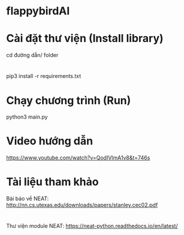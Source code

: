 # flappybirdAI

# Cài đặt thư viện (Install library)
cd đường dẫn/ folder
#
pip3 install -r requirements.txt

# Chạy chương trình (Run)
python3 main.py

# Video hướng dẫn 
https://www.youtube.com/watch?v=QodIVlmA1v8&t=746s

# Tài liệu tham khảo
Bài báo về NEAT: http://nn.cs.utexas.edu/downloads/papers/stanley.cec02.pdf
#
Thư viện module NEAT: https://neat-python.readthedocs.io/en/latest/
